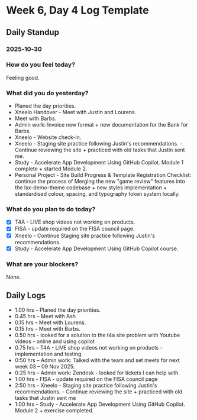 # Week 6, Day 4 Log Template

## Daily Standup

### 2025‑10‑30

### How do you feel today?

Feeling good.

### What did you do yesterday?

-   Planed the day priorities.
-   Xneelo Handover - Meet with Justin and Lourens.
-   Meet with Barbs.
-   Admin work: Invoice new format + new documentation for the Bank for Barbs.
-   Xneelo - Website check-in.
-   Xneelo - Staging site practice following Justin's recommendations. - Continue reviewing the site + practiced with old tasks that Justin sent me.
-   Study - Accelerate App Development Using GitHub Copilot. Module 1 complete + started Module 2.
-   Personal Project - Site Build Progress & Template Registration Checklist: continue the process of Merging the new "game review" features into the lsx-demo-theme codebase + new styles implementation + standardised colour, spacing, and typography token system locally.

### What do you plan to do today?

-   [x] T4A - LIVE shop videos not working on products.
-   [x] FISA - update required on the FISA council page.
-   [x] Xneelo - Continue Staging site practice following Justin's recommendations.
-   [x] Study - Accelerate App Development Using GitHub Copilot course.

### What are your blockers?

None.

## Daily Logs

-   1.00 hrs – Planed the day priorities.
-   0.45 hrs – Meet with Ash
-   0.15 hrs – Meet with Lourens.
-   0.15 hrs – Meet with Barbs.
-   0.50 hrs - looked for a solution to the t4a site problem with Youtube videos - online and using copilot
-   0.75 hrs – T4A - LIVE shop videos not working on products - implementation and testing.
-   0:50 hrs – Admin work: Talked with the team and set meets for next week 03 – 09 Nov 2025.
-   0:25 hrs – Admin work: Zendesk - looked for tickets I can help with.
-   1:00 hrs - FISA - update required on the FISA council page
-   2:50 hrs - Xneelo - Staging site practice following Justin's recommendations. - Continue reviewing the site + practiced with old tasks that Justin sent me
-   1:00 hrs – Study - Accelerate App Development Using GitHub Copilot. Module 2 + exercise completed.

